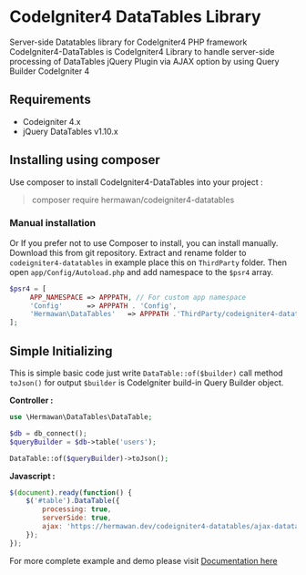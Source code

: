 # CodeIgniter4 DataTables Library
Server-side Datatables library for CodeIgniter4 PHP framework
CodeIgniter4-DataTables is CodeIgniter4 Library to handle server-side processing of DataTables jQuery Plugin via AJAX option by using Query Builder CodeIgniter 4

## Requirements
* Codeigniter 4.x
* jQuery DataTables v1.10.x

## Installing using composer
Use composer to install CodeIgniter4-DataTables into your project :

  > composer require hermawan/codeigniter4-datatables


### Manual installation
Or If you prefer not to use Composer to install, you can install manually. 
Download this from git repository. 
Extract and rename folder to `codeigniter4-datatables` in example place this on `ThirdParty` folder. 
Then open `app/Config/Autoload.php` and add namespace to the `$psr4` array.

```php
$psr4 = [
     APP_NAMESPACE => APPPATH, // For custom app namespace
     'Config'      => APPPATH . 'Config',
     'Hermawan\DataTables'   => APPPATH .'ThirdParty/codeigniter4-datatables/src', // <-- add this line
];
```


## Simple Initializing

This is simple basic code just write `DataTable::of($builder)` call method `toJson()` for output 
`$builder` is CodeIgniter build-in Query Builder object.

**Controller :**
```php
use \Hermawan\DataTables\DataTable;

$db = db_connect();
$queryBuilder = $db->table('users');

DataTable::of($queryBuilder)->toJson();
```

**Javascript :**
```javascript
$(document).ready(function() {
    $('#table').DataTable({
        processing: true,
        serverSide: true,
        ajax: 'https://hermawan.dev/codeigniter4-datatables/ajax-datatable/basic'
    });
});
```



For more complete example and demo please visit [Documentation here](https://hermawan.dev/codeigniter4-datatables/)
